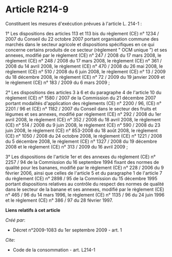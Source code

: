 # Article R214-9

Constituent les mesures d'exécution prévues à l'article L. 214-1 : 

1° Les dispositions des articles 113 et 113 bis du règlement (CE) n° 1234 / 2007 du Conseil du 22 octobre 2007 portant
organisation commune des marchés dans le secteur agricole et dispositions spécifiques en ce qui concerne certains produits de
ce secteur (règlement " OCM unique ”) et ses annexes, modifié par le règlement (CE) n° 247 / 2008 du 17 mars 2008, le
règlement (CE) n° 248 / 2008 du 17 mars 2008, le règlement (CE) n° 361 / 2008 du 14 avril 2008, le règlement (CE) n° 470 /
2008 du 26 mai 2008, le règlement (CE) n° 510 / 2008 du 6 juin 2008, le règlement (CE) n° 13 / 2009 du 18 décembre 2008, le
règlement (CE) n° 72 / 2009 du 19 janvier 2009 et le règlement (CE) n° 183 / 2009 du 6 mars 2009 ; 

2° Les dispositions des articles 3 à 6 et du paragraphe 4 de l'article 10 du règlement (CE) n° 1580 / 2007 de la Commission
du 21 décembre 2007 portant modalités d'application des règlements (CE) n° 2200 / 96, (CE) n° 2201 / 96 et (CE) n° 1182 /
2007 du Conseil dans le secteur des fruits et légumes et ses annexes, modifié par règlement (CE) n° 292 / 2008 du 1er avril
2008, le règlement (CE) n° 352 / 2008 du 18 avril 2008, le règlement (CE) n° 514 / 2008 du 9 juin 2008, le règlement (CE) n°
590 / 2008 du 23 juin 2008, le règlement (CE) n° 853-2008 du 18 août 2008, le règlement (CE) n° 1050 / 2008 du 24 octobre
2008, le règlement (CE) n° 1221 / 2008 du 5 décembre 2008, le règlement (CE) n° 1327 / 2008 du 19 décembre 2008 et le
règlement (CE) n° 313 / 2009 du 16 avril 2009 ; 

3° Les dispositions de l'article 1er et des annexes du règlement (CE) n° 2257 / 94 de la Commission du 16 septembre 1994
fixant des normes de qualité pour les bananes, modifié par le règlement (CE) n° 228 / 2006 du 9 février 2006, ainsi que
celles de l'article 5 et du paragraphe 1 de l'article 7 du règlement (CE) n° 2898 / 95 de la Commission du 15 décembre 1995
portant dispositions relatives au contrôle du respect des normes de qualité dans le secteur de la banane et ses annexes,
modifié par le règlement (CE) n° 465 / 96 du 14 mars 1996, le règlement (CE) n° 1135 / 96 du 24 juin 1996 et le règlement
(CE) n° 386 / 97 du 28 février 1997.

**Liens relatifs à cet article**

_Créé par_:

  - Décret n°2009-1083 du 1er septembre 2009 - art. 1

_Cite_:

  - Code de la consommation - art. L214-1
